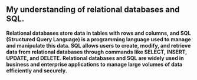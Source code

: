 ## My understanding of relational databases and SQL.

**Relational databases store data in tables with rows and columns, and SQL (Structured Query Language) is a programming language used to manage and manipulate this data.
SQL allows users to create, modify, and retrieve data from relational databases through commands like SELECT, INSERT, UPDATE, and DELETE.
Relational databases and SQL are widely used in business and enterprise applications to manage large volumes of data efficiently and securely.**
